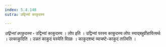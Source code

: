 ```yaml
---
index: 5.4.148
sutra: उद्विभ्यां काकुदस्य

---
```

_उद्विभ्यां काकुदस्य_ - उद्विभ्यां काकुदस्य । लोप इति । उद्विभ्यां परस्य काकुदस्य लोपः स्याद्बहुव्रीहावित्यर्थः । उत्काकुदिति । उन्नतं काकुदं यस्येति विग्रहः । काकुदशब्दं व्याचष्टे-काकुदं ताल्विति ।